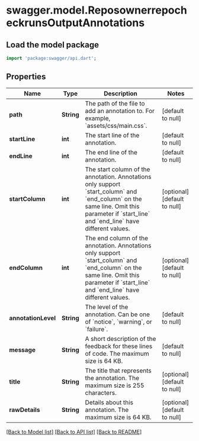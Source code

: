 # swagger.model.ReposownerrepocheckrunsOutputAnnotations

## Load the model package
```dart
import 'package:swagger/api.dart';
```

## Properties
Name | Type | Description | Notes
------------ | ------------- | ------------- | -------------
**path** | **String** | The path of the file to add an annotation to. For example, &#x60;assets/css/main.css&#x60;. | [default to null]
**startLine** | **int** | The start line of the annotation. | [default to null]
**endLine** | **int** | The end line of the annotation. | [default to null]
**startColumn** | **int** | The start column of the annotation. Annotations only support &#x60;start_column&#x60; and &#x60;end_column&#x60; on the same line. Omit this parameter if &#x60;start_line&#x60; and &#x60;end_line&#x60; have different values. | [optional] [default to null]
**endColumn** | **int** | The end column of the annotation. Annotations only support &#x60;start_column&#x60; and &#x60;end_column&#x60; on the same line. Omit this parameter if &#x60;start_line&#x60; and &#x60;end_line&#x60; have different values. | [optional] [default to null]
**annotationLevel** | **String** | The level of the annotation. Can be one of &#x60;notice&#x60;, &#x60;warning&#x60;, or &#x60;failure&#x60;. | [default to null]
**message** | **String** | A short description of the feedback for these lines of code. The maximum size is 64 KB. | [default to null]
**title** | **String** | The title that represents the annotation. The maximum size is 255 characters. | [optional] [default to null]
**rawDetails** | **String** | Details about this annotation. The maximum size is 64 KB. | [optional] [default to null]

[[Back to Model list]](../README.md#documentation-for-models) [[Back to API list]](../README.md#documentation-for-api-endpoints) [[Back to README]](../README.md)

